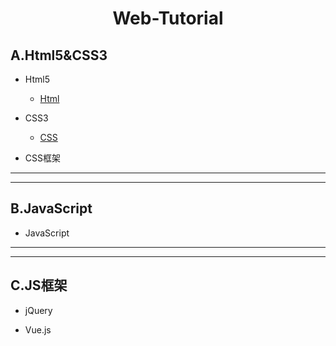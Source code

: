 <h1 align="center">Web-Tutorial</h1>

## A.Html5&CSS3

- Html5

  - [Html](https://github.com/jianyongqing/Web-Tutorial/blob/master/Notes/Html5%E5%AD%A6%E4%B9%A0%E7%AC%94%E8%AE%B0.md)

- CSS3

  - [CSS](https://github.com/jianyongqing/Web-Tutorial/blob/master/Notes/CSS%E5%AD%A6%E4%B9%A0%E7%AC%94%E8%AE%B0.md)

- CSS框架

---
---

## B.JavaScript

- JavaScript

---
---

## C.JS框架

- jQuery

- Vue.js
